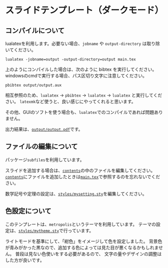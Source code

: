 # スライドテンプレート（ダークモード）

## コンパイルについて

lualatexを利用します。必要ない場合、`jobname` や `output-directory` は取り除いてください。
```
lualatex -jobname=output -output-directory=output main.tex
```
上のようにコンパイルした場合は、次のように bibtex を実行してください。
windowsのcmdで実行する場合、パス区切り文字に注意してください。
```
pbibtex output/output.aux
```

相互参照のため、`lualatex` → `pbibtex` → `lualatex` → `lualatex` と実行してください。
`latexmk`など使うと、良い感じにやってくれると思います。

その他、GUIのソフトを使う場合も、`lualatex`でのコンパイルであれば問題ありません。

出力結果は、[`output/output.pdf`](/output/output.pdf)です。

## ファイルの編集について

パッケージ`subfiles`を利用しています。

スライドを追加する場合は、[`contents`](/contents)の中のファイルを編集してください。
[`contents`](/contents)にファイルを追加したときは[`main.tex`](/main.tex)で参照するのを忘れないでください。

数学記号や定理の設定は、[`styles/mysetting.sty`](/styles/mysetting.sty)を編集してください。

## 色設定について

このテンプレートは、`metropolis`というテーマを利用しています。
テーマの設定は、[`styles/mytheme.sty`](/styles/mytheme.sty)で行っています。

ライトモードを基準にして、「紺色」をイメージして色を設定しました。
背景色が青みがかった黒なので、追加する色によっては見た目が悪くなるかもしれません。
普段は見ない色使いをする必要があるので、
文字の量やデザインの調整はした方が良いです。
